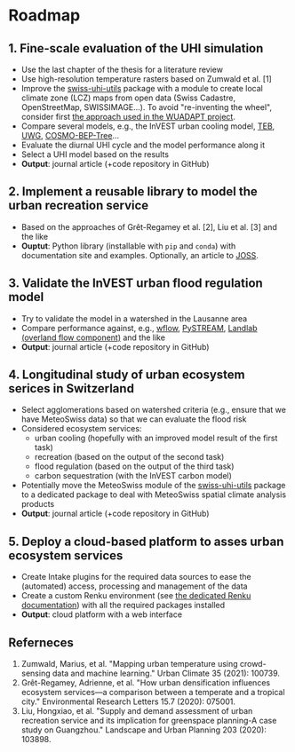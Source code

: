 # Roadmap

## 1. Fine-scale evaluation of the UHI simulation

* Use the last chapter of the thesis for a literature review
* Use high-resolution temperature rasters based on Zumwald et al. [1]
* Improve the [swiss-uhi-utils](https://github.com/martibosch/swiss-uhi-utils) package with a module to create local climate zone (LCZ) maps from open data (Swiss Cadastre, OpenStreetMap, SWISSIMAGE...). To avoid "re-inventing the wheel", consider first [the approach used in the WUADAPT project](http://www.wudapt.org/lcz/lcz-framework/).
* Compare several models, e.g., the InVEST urban cooling model, [TEB](https://github.com/TEB-model/teb), [UWG](https://github.com/ladybug-tools/uwg), [COSMO-BEP-Tree](https://github.com/gianlum/UCPgenerator)...
* Evaluate the diurnal UHI cycle and the model performance along it
* Select a UHI model based on the results
* **Output**: journal article (+code repository in GitHub)

## 2. Implement a reusable library to model the urban recreation service

* Based on the approaches of Grêt-Regamey et al. [2], Liu et al. [3] and the like
* **Ouptut**: Python library (installable with `pip` and `conda`) with documentation site and examples. Optionally, an article to [JOSS](https://joss.theoj.org).

## 3. Validate the InVEST urban flood regulation model

* Try to validate the model in a watershed in the Lausanne area
* Compare performance against, e.g., [wflow](https://github.com/openstreams/wflow/), [PySTREAM](https://github.com/martibosch/pystream), [Landlab (overland flow component)](https://github.com/landlab/landlab) and the like
* **Output**: journal article (+code repository in GitHub)

## 4. Longitudinal study of urban ecosystem serices in Switzerland

* Select agglomerations based on watershed criteria (e.g., ensure that we have MeteoSwiss data) so that we can evaluate the flood risk
* Considered ecosystem services: 
    * urban cooling (hopefully with an improved model result of the first task)
    * recreation (based on the output of the second task)
    * flood regulation (based on the output of the third task)
    * carbon sequestration (with the InVEST carbon model)
* Potentially move the MeteoSwiss module of the [swiss-uhi-utils](https://github.com/martibosch/swiss-uhi-utils) package to a dedicated package to deal with MeteoSwiss spatial climate analysis products
* **Output**: journal article (+code repository in GitHub)

## 5. Deploy a cloud-based platform to asses urban ecosystem services

* Create Intake plugins for the required data sources to ease the (automated) access, processing and management of the data
* Create a custom Renku environment (see [the dedicated Renku documentation](https://renku.readthedocs.io/en/0.7.7/user/interactive_customizing.html)) with all the required packages installed
* **Output**: cloud platform with a web interface


## Referneces

1. Zumwald, Marius, et al. "Mapping urban temperature using crowd-sensing data and machine learning." Urban Climate 35 (2021): 100739.
2. Grêt-Regamey, Adrienne, et al. "How urban densification influences ecosystem services—a comparison between a temperate and a tropical city." Environmental Research Letters 15.7 (2020): 075001.
3. Liu, Hongxiao, et al. "Supply and demand assessment of urban recreation service and its implication for greenspace planning-A case study on Guangzhou." Landscape and Urban Planning 203 (2020): 103898.

